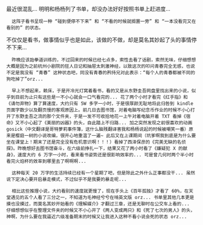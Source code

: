 最近很混乱...
      明明和杨杨列了书单，却没办法好好按照书单上赶进度...

      这阵子看书呈现一种 “碰到便停不下来” 和 “不看的时候就搁置一旁” 和 “一本没看完又在看别的” 的状态。

不仅仅是看书，做事情似乎也是如此，该做的不做，却是莫名其妙起了头的事情停不下来...

      昨晚应该跆拳道训练的，不过回来的时候已经七点多，索性去看了话剧，索然无味，仔细想想大概是因为之前杭州小剧院的狂人日记和抽屉太刺激神经，以致这次的叩问青春完全无感，也说不定是我没有 “青春” 这种状态吧，同没有青春的矜持兄对此表示：“每个人的青春都被不同的狗吃掉了”orz...

      早上不想起来，赖床，于是开冷光灯窝着看书，看的又是从东野圭吾网盘里找出来的小说，似乎到目前为止只有这些是一不小心就会一口气看完的... 花了两个小时才看完《红手指》和《请勿弃物》算了算速度，大约只有 5W 多字一小时，于是很厚颜无耻地将此归咎到 kindle 页面字数少以及翻页慢的客观原因上。前几日去图书馆，对着电脑写纪念币作业的时候不小心打开了东野圭吾之流的那个文件夹，于是一发不可收拾地花一上午对着电脑开着 TXT 看掉《宿命》又不小心起了《美丽的凶器》的头，自此踏上不归路... 加之突然发现之前很喜欢的动画 gosick（中文翻译是哥特萝莉事件簿，这什么脑残翻译害我和杨杨说起的时候被嘲笑一番）原来是樱庭一树的小说改编，很开心地重温了一遍~ 此后又在上课期间（坑爹啊我到底是为什么要坐在课堂上！期末了还是完全没有危机意识啊！！！）看掉了西泽保彦的《完美无缺的名侦探》。昨晚想好去图书馆奋斗，在六级前挣扎一下，结果又花了两小时看了《嫌疑犯 X 的献身》，速度大约 6 万字一小时，看来看书姿势还是很影响效率的... 可是曾几何时两个半小时看完火焰杯的效率到哪里去了啊啊啊...

      这种每天 20 万字的生活持续已经有一个星期了吧，但是除此之外什么正事都没干... 虽然说下定决心要开启暴走模式，不过似乎不是我要的暴走呢...

      相比这些推理小说，大约看别的速度就更慢了，现在手头上《百年孤独》才看了 60%，在天堂遇见的五个人看了三分之一，不知道为毛神经兮兮在啃英文版 orz... 书单里其他几本更是摸也没摸过，而莫名其妙开始看的《理解媒介》才翻过三章，还是无聊时在公交车上看的... 仔细想想似乎在整理文件夹的时候又不小心开了《两人变成两只》和《死了七次的男人》的头，神啊，为什么要在我逼近六级准备期末的时候又让我进入这种不看小说会死的状态 orz...    